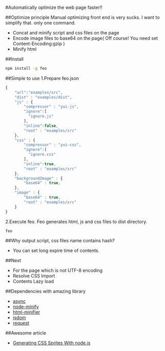 #Automatically optimize the web page faster!!

##Optimize principle
Manual optimizing front end is very sucks.
I want to simplify that. only one command.

* Concat and minify script and css files on the page
* Encode image files to base64 on the page( Off course! You need set Content-Encoding:gzip )
* Minify html

##Install
```sh
npm install -g feo
```

##Simple to use
1.Prepare feo.json
```js
{
    "url":"examples/src",
    "dist" : "examples/dist",
    "js" : {
        "compressor" : "yui-js",
        "ignore":[
          "ignore.js"
        ],
        "inline":false,
        "root" : "examples/src"
    },
    "css" : {
        "compressor" : "yui-css",
        "ignore":[
          "ignore.css"
        ],
        "inline":true,
        "root" : "examples/src"
    },
    "backgroundImage" : {
        "base64" : true,
    },
    "image" : {
        "base64" : true,
        "root" : "examples/src"
    }
}
```
2.Execute feo. Feo generates html, js and css files to dist directory.
```sh
feo
```
##Why output script, css files name contains hash?
* You can set long expire time of contents.

##Next
* For the page which is not UTF-8 encoding
* Resolve CSS Import
* Contents Lazy load

##Dependencies with amazing library
* [async](https://github.com/caolan/async)
* [node-minify](https://github.com/srod/node-minify)
* [html-minifier](https://github.com/kangax/html-minifier)
* [jsdom](https://github.com/tmpvar/jsdom)
* [request](https://github.com/mikeal/request)

##Awesome article
* [Generating CSS Sprites With node.js](http://iambot.net/generating-css-sprites-with-node-dot-js.html)
